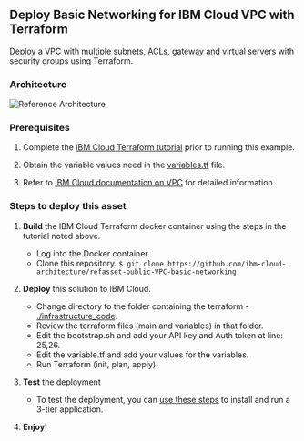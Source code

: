 ## Deploy Basic Networking for IBM Cloud VPC with Terraform

Deploy a VPC with multiple subnets, ACLs, gateway and virtual servers with security groups using Terraform.


### Architecture

![Reference Architecture](./imgs/architecture.png)


### Prerequisites

1. Complete the [IBM Cloud Terraform tutorial](https://www.ibm.com/cloud/garage/tutorials/public-cloud-infrastructure) prior to running this example. 

2. Obtain the variable values need in the [variables.tf](./infrastructure_code/network.tf) file.

3. Refer to [IBM Cloud documentation on VPC](https://cloud.ibm.com/docs/vpc-on-classic?topic=vpc-on-classic-getting-started) for detailed information. 


### Steps to deploy this asset

1. **Build** the IBM Cloud Terraform docker container using the steps in the tutorial noted above.
   - Log into the Docker container.
   - Clone this repository.
     `$ git clone https://github.com/ibm-cloud-architecture/refasset-public-VPC-basic-networking`

2. **Deploy** this solution to IBM Cloud.

   - Change directory to the folder containing the terraform - [./infrastructure_code](./infrastructure_code).
   - Review the terraform files (main and variables) in that folder.
   - Edit the bootstrap.sh and add your API key and Auth token at line: 25,26.
   - Edit the variable.tf and add your values for the variables.
   - Run Terraform (init, plan, apply).

3. **Test** the deployment
   - To test the deployment, you can [use these steps](https://github.com/ibm-cloud-architecture/tutorial-vpc-3tier-networking/blob/master/WebApp.md) to install and run a 3-tier application. 

 4. **Enjoy!**
